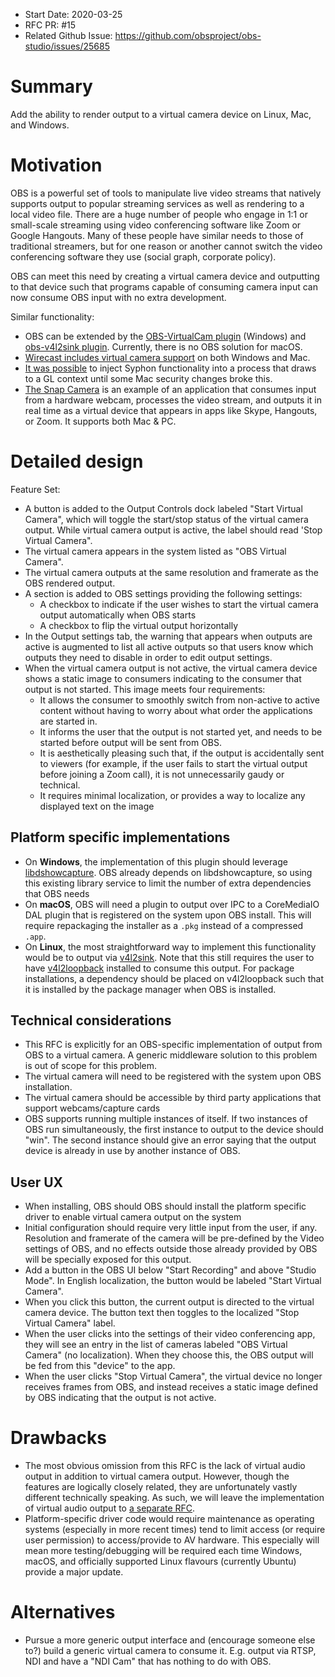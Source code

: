 - Start Date: 2020-03-25
- RFC PR: #15
- Related Github Issue: https://github.com/obsproject/obs-studio/issues/25685

# Summary

Add the ability to render output to a virtual camera device on Linux, Mac, and Windows.

# Motivation

OBS is a powerful set of tools to manipulate live video streams that natively supports output to popular streaming services as well as rendering to a local video file. There are a huge number of people who engage in 1:1 or small-scale streaming using video conferencing software like Zoom or Google Hangouts. Many of these people have similar needs to those of traditional streamers, but for one reason or another cannot switch the video conferencing software they use (social graph, corporate policy).

OBS can meet this need by creating a virtual camera device and outputting to that device such that programs capable of consuming camera input can now consume OBS input with no extra development.

Similar functionality: 
* OBS can be extended by the [OBS-VirtualCam plugin](https://obsproject.com/forum/resources/obs-virtualcam.539/) (Windows) and [obs-v4l2sink plugin](https://github.com/CatxFish/obs-v4l2sink). Currently, there is no OBS solution for macOS.
* [Wirecast includes virtual camera support](http://www.telestream.net/pdfs/user-guides/Wirecast-8-User-Guide-Windows.pdf) on both Windows and Mac.
* [It was possible](https://github.com/zakk4223/SyphonInject) to inject Syphon functionality into a process that draws to a GL context until some Mac security changes broke this.
* [The Snap Camera](https://snapcamera.snapchat.com) is an example of an application that consumes input from a hardware webcam, processes the video stream, and outputs it in real time as a virtual device that appears in apps like Skype, Hangouts, or Zoom. It supports both Mac & PC.

# Detailed design

Feature Set:

* A button is added to the Output Controls dock labeled "Start Virtual Camera", which will toggle the start/stop status of the virtual camera output. While virtual camera output is active, the label should read 'Stop Virtual Camera".
* The virtual camera appears in the system listed as "OBS Virtual Camera".
* The virtual camera outputs at the same resolution and framerate as the OBS rendered output.
* A section is added to OBS settings providing the following settings:
    * A checkbox to indicate if the user wishes to start the virtual camera output automatically when OBS starts
    * A checkbox to flip the virtual output horizontally
* In the Output settings tab, the warning that appears when outputs are active is augmented to list all active outputs so that users know which outputs they need to disable in order to edit output settings.
* When the virtual camera output is not active, the virtual camera device shows a static image to consumers indicating to the consumer that output is not started. This image meets four requirements:
    * It allows the consumer to smoothly switch from non-active to active content without having to worry about what order the applications are started in.
    * It informs the user that the output is not started yet, and needs to be started before output will be sent from OBS.
    * It is aesthetically pleasing such that, if the output is accidentally sent to viewers (for example, if the user fails to start the virtual output before joining a Zoom call), it is not unnecessarily gaudy or technical.
    * It requires minimal localization, or provides a way to localize any displayed text on the image

## Platform specific implementations

* On **Windows**, the implementation of this plugin should leverage [libdshowcapture](https://github.com/obsproject/libdshowcapture). OBS already depends on libdshowcapture, so using this existing library service to limit the number of extra dependencies that OBS needs
* On **macOS**, OBS will need a plugin to output over IPC to a CoreMediaIO DAL plugin that is registered on the system upon OBS install. This will require repackaging the installer as a `.pkg` instead of a compressed `.app`.
* On **Linux**, the most straightforward way to implement this functionality would be to output via [v4l2sink](https://gstreamer.freedesktop.org/documentation/video4linux2/v4l2sink.html?gi-language=c). Note that this still requires the user to have [v4l2loopback](https://github.com/umlaeute/v4l2loopback) installed to consume this output. For package installations, a dependency should be placed on v4l2loopback such that it is installed by the package manager when OBS is installed.

## Technical considerations

- This RFC is explicitly for an OBS-specific implementation of output from OBS to a virtual camera. A generic middleware solution to this problem is out of scope for this problem.
- The virtual camera will need to be registered with the system upon OBS installation.
- The virtual camera should be accessible by third party applications that support webcams/capture cards
- OBS supports running multiple instances of itself. If two instances of OBS run simultaneously, the first instance to output to the device should "win". The second instance should give an error saying that the output device is already in use by another instance of OBS.

## User UX

* When installing, OBS should OBS should install the platform specific driver to enable virtual camera output on the system
* Initial configuration should require very little input from the user, if any. Resolution and framerate of the camera will be pre-defined by the Video settings of OBS, and no effects outside those already provided by OBS will be specially exposed for this output.
* Add a button in the OBS UI below "Start Recording" and above "Studio Mode". In English localization, the button would be labeled "Start Virtual Camera".
* When you click this button, the current output is directed to the virtual camera device. The button text then toggles to the localized "Stop Virtual Camera" label.
* When the user clicks into the settings of their video conferencing app, they will see an entry in the list of cameras labeled "OBS Virtual Camera" (no localization). When they choose this, the OBS output will be fed from this "device" to the app.
* When the user clicks "Stop Virtual Camera", the virtual device no longer receives frames from OBS, and instead receives a static image defined by OBS indicating that the output is not active.

# Drawbacks

* The most obvious omission from this RFC is the lack of virtual audio output in addition to virtual camera output. However, though the features are logically closely related, they are unfortunately vastly different technically speaking. As such, we will leave the implementation of virtual audio output to [a separate RFC](https://github.com/obsproject/rfcs/pull/16).
* Platform-specific driver code would require maintenance as operating systems (especially in more recent times) tend to limit access (or require user permission) to access/provide to AV hardware. This especially will mean more testing/debugging will be required each time Windows, macOS, and officially supported Linux flavours (currently Ubuntu) provide a major update.

# Alternatives

* Pursue a more generic output interface and (encourage someone else to?) build a generic virtual camera to consume it. E.g. output via RTSP, NDI and have a "NDI Cam" that has nothing to do with OBS.
